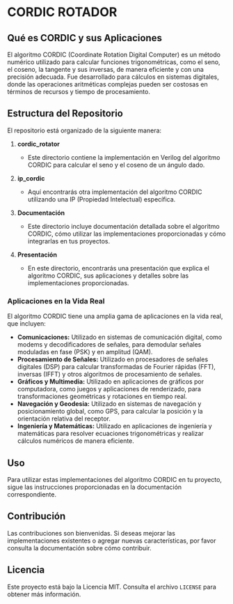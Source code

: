 #  CORDIC ROTADOR

## Qué es CORDIC y sus Aplicaciones

El algoritmo CORDIC (Coordinate Rotation Digital Computer) es un método numérico utilizado para calcular funciones trigonométricas, como el seno, el coseno, la tangente y sus inversas, de manera eficiente y con una precisión adecuada. Fue desarrollado para cálculos en sistemas digitales, donde las operaciones aritméticas complejas pueden ser costosas en términos de recursos y tiempo de procesamiento.


## Estructura del Repositorio

El repositorio está organizado de la siguiente manera:

1. **cordic_rotator**
   - Este directorio contiene la implementación en Verilog del algoritmo CORDIC para calcular el seno y el coseno de un ángulo dado.

2. **ip_cordic**
   - Aquí encontrarás otra implementación del algoritmo CORDIC utilizando una IP (Propiedad Intelectual) específica.

3. **Documentación**
   - Este directorio incluye documentación detallada sobre el algoritmo CORDIC, cómo utilizar las implementaciones proporcionadas y cómo integrarlas en tus proyectos.

4. **Presentación**
   - En este directorio, encontrarás una presentación que explica el algoritmo CORDIC, sus aplicaciones y detalles sobre las implementaciones proporcionadas.


### Aplicaciones en la Vida Real

El algoritmo CORDIC tiene una amplia gama de aplicaciones en la vida real, que incluyen:

- **Comunicaciones:** Utilizado en sistemas de comunicación digital, como modems y decodificadores de señales, para demodular señales moduladas en fase (PSK) y en amplitud (QAM).
- **Procesamiento de Señales:** Utilizado en procesadores de señales digitales (DSP) para calcular transformadas de Fourier rápidas (FFT), inversas (IFFT) y otros algoritmos de procesamiento de señales.
- **Gráficos y Multimedia:** Utilizado en aplicaciones de gráficos por computadora, como juegos y aplicaciones de renderizado, para transformaciones geométricas y rotaciones en tiempo real.
- **Navegación y Geodesia:** Utilizado en sistemas de navegación y posicionamiento global, como GPS, para calcular la posición y la orientación relativa del receptor.
- **Ingeniería y Matemáticas:** Utilizado en aplicaciones de ingeniería y matemáticas para resolver ecuaciones trigonométricas y realizar cálculos numéricos de manera eficiente.

## Uso

Para utilizar estas implementaciones del algoritmo CORDIC en tu proyecto, sigue las instrucciones proporcionadas en la documentación correspondiente.

## Contribución

Las contribuciones son bienvenidas. Si deseas mejorar las implementaciones existentes o agregar nuevas características, por favor consulta la documentación sobre cómo contribuir.

## Licencia

Este proyecto está bajo la Licencia MIT. Consulta el archivo `LICENSE` para obtener más información.
